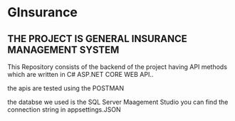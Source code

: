 # GInsurance
THE PROJECT IS GENERAL INSURANCE MANAGEMENT SYSTEM
-------------------------------------------------------------------
This Repository consists of the backend of the project having API methods which are written in C# ASP.NET CORE WEB API..

the apis are tested using the POSTMAN

the databse we used is the SQL Server Maagement Studio you can find the connection string in appsettings.JSON
